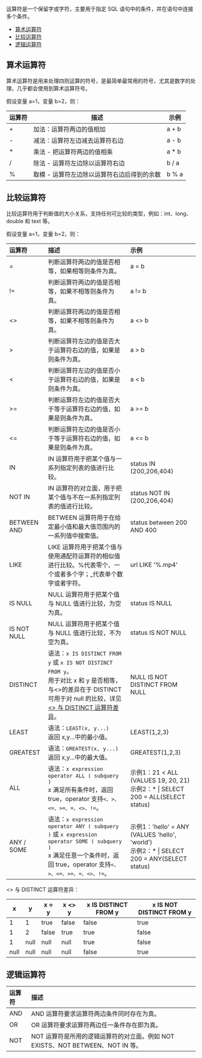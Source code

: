 
运算符是一个保留字或字符，主要用于指定 SQL 语句中的条件，并在语句中连接多个条件。

- [算术运算符](#.E7.AE.97.E6.9C.AF.E8.BF.90.E7.AE.97.E7.AC.A6)
- [比较运算符](#.E6.AF.94.E8.BE.83.E8.BF.90.E7.AE.97.E7.AC.A6)
- [逻辑运算符](#.E9.80.BB.E8.BE.91.E8.BF.90.E7.AE.97.E7.AC.A6)

## 算术运算符

算术运算符是用来处理四则运算的符号，是最简单最常用的符号，尤其是数字的处理，几乎都会使用到算术运算符号。

假设变量 a=1，变量 b=2，则：

| 运算符 | 描述                                          | 示例  |
| ------ | --------------------------------------------- | ----- |
| +      | 加法：运算符两边的值相加                      | a + b |
| -      | 减法：运算符左边减去运算符右边                | a - b |
| *      | 乘法 - 把运算符两边的值相乘                   | a * b |
| /      | 除法 -   运算符左边除以运算符右边             | b / a |
| %      | 取模 -   运算符左边除以运算符右边后得到的余数 | b % a |

## 比较运算符

比较运算符用于判断值的大小关系，支持任何可比较的类型，例如：int、long、double 和 text 等。

假设变量 a=1，变量 b=2，则：

| 运算符 | 描述                                                         | 示例              |
| :----- | :----------------------------------------------------------- | :---------------- |
| =      | 判断运算符两边的值是否相等，如果相等则条件为真。             | a = b             |
| !=     | 判断运算符两边的值是否相等，如果不相等则条件为真。           | a != b            |
| <>     | 判断运算符两边的值是否相等，如果不相等则条件为真。           | a <> b            |
| >      | 判断运算符左边的值是否大于运算符右边的值，如果是则条件为真。 | a > b |
| <      | 判断运算符左边的值是否小于运算符右边的值，如果是则条件为真。 | a < b   |
| >=     | 判断运算符左边的值是否大于等于运算符右边的值，如果是则条件为真。 | a >= b |
| <=     | 判断运算符左边的值是否小于等于运算符右边的值，如果是则条件为真。 | a <= b   |
| IN      | IN 运算符用于把某个值与一系列指定列表的值进行比较。          |  status IN (200,206,404) |
| NOT IN  | IN 运算符的对立面，用于把某个值与不在一系列指定列表的值进行比较。 | status NOT IN (200,206,404)  |
| BETWEEN AND | BETWEEN 运算符用于在给定最小值和最大值范围内的一系列值中搜索值。 | status between 200 AND 400 |
| LIKE    | LIKE 运算符用于把某个值与使用通配符运算符的相似值进行比较。%代表零个、一个或者多个字；\_代表单个数字或者字符。  | url LIKE '%.mp4' |
| IS NULL | NULL 运算符用于把某个值与 NULL 值进行比较，为空为真。 | status IS NULL |
| IS NOT NULL | NULL 运算符用于把某个值与 NULL 值进行比较，不为空为真。 | status IS NOT NULL |
| DISTINCT   | 语法：`x IS DISTINCT FROM y` 或 `x IS NOT DISTINCT FROM y`。</br>用于对比 x 和 y 是否相等，与&lt;&gt;的差异在于 DISTINCT 可用于对 null 的比较，详见 [<> 与 DISTINCT 运算符差异](#DISTINCT)。    | NULL IS NOT DISTINCT FROM NULL   |
| LEAST   | 语法：`LEAST(x, y...)`  </br>返回 x,y...中的最小值。    | LEAST(1,2,3)   |
| GREATEST   | 语法：`GREATEST(x, y...)`  </br>返回 x,y...中的最大值。   | 	GREATEST(1,2,3)   |
| ALL   |  语法：`x expression operator ALL ( subquery ) `  </br>x 满足所有条件时，返回 true，operator 支持`<、>、<=、>=、=、<>、!=`。   | 示例1：21 < ALL (VALUES 19, 20, 21) </br>示例2：* \| SELECT 200 = ALL(SELECT status)   |
| ANY / SOME   | 	语法：`x expression operator ANY ( subquery )` 或 `x expression operator SOME ( subquery )`  </br>x 满足任意一个条件时，返回 true，operator 支持`<、>、<=、>=、=、<>、!=`。    | 示例1：'hello' = ANY (VALUES 'hello', 'world') </br>示例2：* \| SELECT 200 = ANY(SELECT status)   |


<span id="DISTINCT"></span>
&lt;&gt; 与 DISTINCT 运算符差异：

| x | y | 	x = y | x <> y | x IS DISTINCT FROM y | x IS NOT DISTINCT FROM y |
|---------|---------|---------|---------|---------|---------|
| 1 | 1 | true | false | false | true |
| 1 | 2 | false | true | true | false |
| 1 | null | null | null | true | false |
| null | null | null | null | false | true |


## 逻辑运算符

| 运算符  | 描述                                                         |
| :------ | :----------------------------------------------------------- |
| AND     | AND 运算符要求运算符两边条件同时存在为真。                   |
| OR      | OR 运算符要求运算符两边任一条件存在即为真。                  |
| NOT     | NOT 运算符是所用的逻辑运算符的对立面。例如 NOT EXISTS、NOT BETWEEN、NOT IN 等。 |
